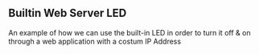 Builtin Web Server LED
-----------------
An example of how we can use the built-in LED in order to turn it off & on through a web application with a costum IP Address

